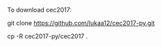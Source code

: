 To download cec2017:

git clone https://github.com/lukaa12/cec2017-py.git

cp -R cec2017-py/cec2017 .
